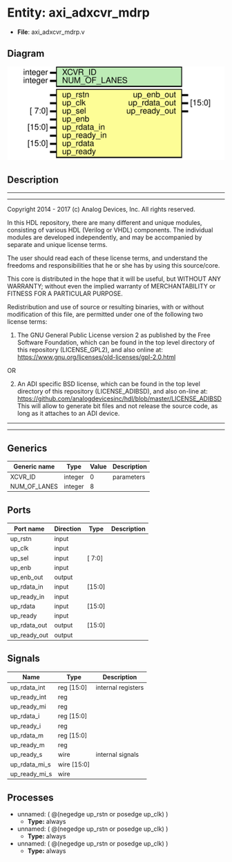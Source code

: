 # Entity: axi_adxcvr_mdrp

- **File**: axi_adxcvr_mdrp.v
## Diagram

![Diagram](axi_adxcvr_mdrp.svg "Diagram")
## Description

 ***************************************************************************
 ***************************************************************************
 Copyright 2014 - 2017 (c) Analog Devices, Inc. All rights reserved.

 In this HDL repository, there are many different and unique modules, consisting
 of various HDL (Verilog or VHDL) components. The individual modules are
 developed independently, and may be accompanied by separate and unique license
 terms.

 The user should read each of these license terms, and understand the
 freedoms and responsibilities that he or she has by using this source/core.

 This core is distributed in the hope that it will be useful, but WITHOUT ANY
 WARRANTY; without even the implied warranty of MERCHANTABILITY or FITNESS FOR
 A PARTICULAR PURPOSE.

 Redistribution and use of source or resulting binaries, with or without modification
 of this file, are permitted under one of the following two license terms:

   1. The GNU General Public License version 2 as published by the
      Free Software Foundation, which can be found in the top level directory
      of this repository (LICENSE_GPL2), and also online at:
      <https://www.gnu.org/licenses/old-licenses/gpl-2.0.html>

 OR

   2. An ADI specific BSD license, which can be found in the top level directory
      of this repository (LICENSE_ADIBSD), and also on-line at:
      https://github.com/analogdevicesinc/hdl/blob/master/LICENSE_ADIBSD
      This will allow to generate bit files and not release the source code,
      as long as it attaches to an ADI device.

 ***************************************************************************
 ***************************************************************************

## Generics

| Generic name | Type    | Value | Description  |
| ------------ | ------- | ----- | ------------ |
| XCVR_ID      | integer | 0     |  parameters  |
| NUM_OF_LANES | integer | 8     |              |
## Ports

| Port name    | Direction | Type   | Description |
| ------------ | --------- | ------ | ----------- |
| up_rstn      | input     |        |             |
| up_clk       | input     |        |             |
| up_sel       | input     | [ 7:0] |             |
| up_enb       | input     |        |             |
| up_enb_out   | output    |        |             |
| up_rdata_in  | input     | [15:0] |             |
| up_ready_in  | input     |        |             |
| up_rdata     | input     | [15:0] |             |
| up_ready     | input     |        |             |
| up_rdata_out | output    | [15:0] |             |
| up_ready_out | output    |        |             |
## Signals

| Name          | Type           | Description          |
| ------------- | -------------- | -------------------- |
| up_rdata_int  | reg     [15:0] |  internal registers  |
| up_ready_int  | reg            |                      |
| up_ready_mi   | reg            |                      |
| up_rdata_i    | reg     [15:0] |                      |
| up_ready_i    | reg            |                      |
| up_rdata_m    | reg     [15:0] |                      |
| up_ready_m    | reg            |                      |
| up_ready_s    | wire           |  internal signals    |
| up_rdata_mi_s | wire [15:0]    |                      |
| up_ready_mi_s | wire           |                      |
## Processes
- unnamed: ( @(negedge up_rstn or posedge up_clk) )
  - **Type:** always
- unnamed: ( @(negedge up_rstn or posedge up_clk) )
  - **Type:** always
- unnamed: ( @(negedge up_rstn or posedge up_clk) )
  - **Type:** always
